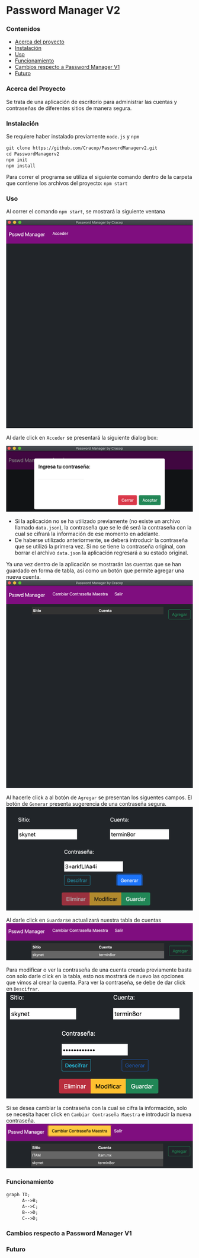 # Password Manager V2

### Contenidos

- [Acerca del proyecto](#acerca-del-proyecto)
- [Instalación](#instalación)
- [Uso](#uso)
- [Funcionamiento](#uso)
- [Cambios respecto a Password Manager V1](#cambios-respecto-a-password-manager-v1)
- [Futuro](#futuro)

### Acerca del Proyecto

Se trata de una aplicación de escritorio para administrar las cuentas y contraseñas de diferentes sitios de manera segura. 

### Instalación

Se requiere haber instalado previamente `node.js` y `npm`

```batch
git clone https://github.com/Cracop/PasswordManagerv2.git
cd PasswordManagerv2
npm init
npm install
```

Para correr el programa se utiliza el siguiente comando dentro de la carpeta que contiene los archivos del proyecto: `npm start`

### Uso

Al correr el comando `npm start`, se mostrará la siguiente ventana

![Landing Page](/images/1.png)

Al darle click en `Acceder` se presentará la siguiente dialog box:

![Insertar Contraseña](/images/2.png)

- Si la aplicación no se ha utilizado previamente (no existe un archivo llamado `data.json`), la contraseña que se le dé será la contraseña con la cual se cifrará la información de ese momento en adelante. 
- De haberse utilizado anteriormente, se deberá introducir la contraseña que se utilizó la primera vez. Si no se tiene la contraseña original, con borrar el archivo `data.json` la aplicación regresará a su estado original. 

Ya una vez dentro de la aplicación se mostrarán las cuentas que se han guardado en forma de tabla, así como un botón que permite agregar una nueva cuenta. 
![Ya dentro](/images/4.png)

Al hacerle click a al botón de `Agregar` se presentan los siguentes campos. El botón de `Generar` presenta sugerencia de una contraseña segura. 
![Agregar Cuenta](/images/6.png)

Al darle click en `Guardar`se actualizará nuestra tabla de cuentas
![Nueva Cuenta](/images/8.png)

Para modificar o ver la contraseña de una cuenta creada previamente basta con solo darle click en la tabla, esto nos mostrará de nuevo las opciones que vimos al crear la cuenta. Para ver la contraseña, se debe de dar click en `Descifrar`.
![Modificar](/images/9.png)

Si se desea cambiar la contraseña con la cual se cifra la información, solo se necesita hacer click en `Cambiar Contraseña Maestra` e introducir la nueva contraseña.
![Contraseña Maestra](/images/10.png)

### Funcionamiento

```mermaid
graph TD;
      A-->B;
      A-->C;
      B-->D;
      C-->D;
```

### Cambios respecto a Password Manager V1

### Futuro
